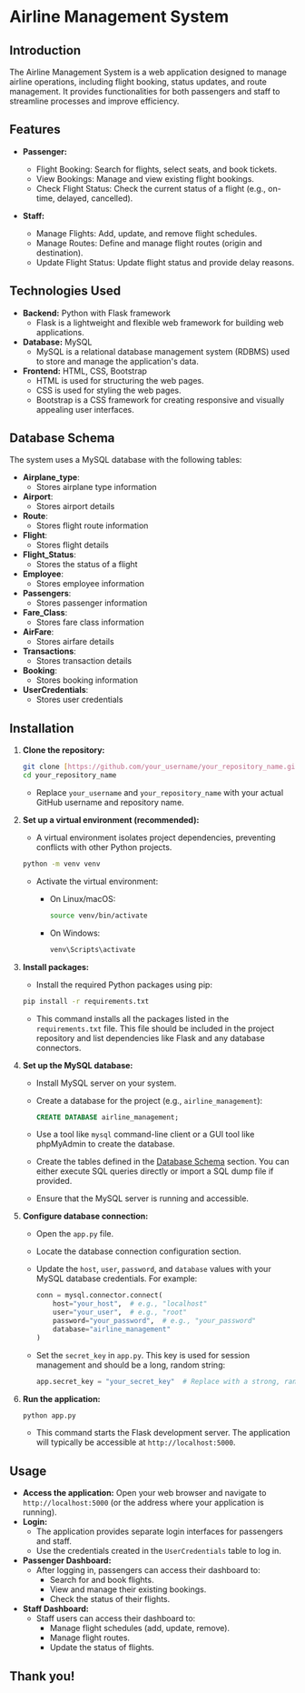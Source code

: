 # Airline Management System

## Introduction

The Airline Management System is a web application designed to manage airline operations, including flight booking, status updates, and route management. It provides functionalities for both passengers and staff to streamline processes and improve efficiency.

## Features

* **Passenger:**

    * Flight Booking: Search for flights, select seats, and book tickets.
    * View Bookings: Manage and view existing flight bookings.
    * Check Flight Status: Check the current status of a flight (e.g., on-time, delayed, cancelled).
* **Staff:**

    * Manage Flights: Add, update, and remove flight schedules.
    * Manage Routes: Define and manage flight routes (origin and destination).
    * Update Flight Status: Update flight status and provide delay reasons.

## Technologies Used

* **Backend:** Python with Flask framework
    * Flask is a lightweight and flexible web framework for building web applications.
* **Database:** MySQL
    * MySQL is a relational database management system (RDBMS) used to store and manage the application's data.
* **Frontend:** HTML, CSS, Bootstrap
    * HTML is used for structuring the web pages.
    * CSS is used for styling the web pages.
    * Bootstrap is a CSS framework for creating responsive and visually appealing user interfaces.

## Database Schema

The system uses a MySQL database with the following tables:

* **Airplane\_type**:
    * Stores airplane type information
* **Airport**:
    * Stores airport details
* **Route**:
    * Stores flight route information
* **Flight**:
    * Stores flight details
* **Flight\_Status**:
    * Stores the status of a flight
* **Employee**:
    * Stores employee information
* **Passengers**:
    * Stores passenger information
* **Fare\_Class**:
    * Stores fare class information
* **AirFare**:
    * Stores airfare details
* **Transactions**:
     * Stores transaction details
* **Booking**:
    * Stores booking information
* **UserCredentials**:
    * Stores user credentials
        

## Installation

1.  **Clone the repository:**

    ```bash
    git clone [https://github.com/your_username/your_repository_name.git](https://github.com/your_username/your_repository_name.git)
    cd your_repository_name
    ```

    * Replace `your_username` and `your_repository_name` with your actual GitHub username and repository name.
2.  **Set up a virtual environment (recommended):**

    * A virtual environment isolates project dependencies, preventing conflicts with other Python projects.

    ```bash
    python -m venv venv
    ```

    * Activate the virtual environment:
        * On Linux/macOS:

            ```bash
            source venv/bin/activate
            ```
        * On Windows:

            ```bash
            venv\Scripts\activate
            ```
3.  **Install packages:**

    * Install the required Python packages using pip:

    ```bash
    pip install -r requirements.txt
    ```

    * This command installs all the packages listed in the `requirements.txt` file. This file should be included in the project repository and list dependencies like Flask and any database connectors.
4.  **Set up the MySQL database:**

    * Install MySQL server on your system.
    * Create a database for the project (e.g., `airline_management`):

        ```sql
        CREATE DATABASE airline_management;
        ```
    * Use a tool like `mysql` command-line client or a GUI tool like phpMyAdmin to create the database.
    * Create the tables defined in the [Database Schema](#database-schema) section. You can either execute SQL queries directly or import a SQL dump file if provided.
    * Ensure that the MySQL server is running and accessible.
5.  **Configure database connection:**

    * Open the `app.py` file.
    * Locate the database connection configuration section.
    * Update the `host`, `user`, `password`, and `database` values with your MySQL database credentials. For example:

        ```python
        conn = mysql.connector.connect(
            host="your_host",  # e.g., "localhost"
            user="your_user",  # e.g., "root"
            password="your_password",  # e.g., "your_password"
            database="airline_management"
        )
        ```
    * Set the `secret_key` in `app.py`. This key is used for session management and should be a long, random string:

        ```python
        app.secret_key = "your_secret_key"  # Replace with a strong, random string
        ```
6.  **Run the application:**

    ```bash
    python app.py
    ```

    * This command starts the Flask development server. The application will typically be accessible at `http://localhost:5000`.

## Usage

* **Access the application:** Open your web browser and navigate to `http://localhost:5000` (or the address where your application is running).
* **Login:**
    * The application provides separate login interfaces for passengers and staff.
    * Use the credentials created in the `UserCredentials` table to log in.
* **Passenger Dashboard:**
    * After logging in, passengers can access their dashboard to:
        * Search for and book flights.
        * View and manage their existing bookings.
        * Check the status of their flights.
* **Staff Dashboard:**
    * Staff users can access their dashboard to:
        * Manage flight schedules (add, update, remove).
        * Manage flight routes.
        * Update the status of flights.


## Thank you!
